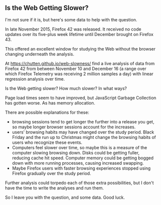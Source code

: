 ## Is the Web Getting Slower?

I'm not sure if it is, but here's some data to help with the question.

In late November 2015, Firefox 42 was released. It received no code updates over its five-plus week lifetime until December brought on Firefox 43.

This offered an excellent window for studying the Web without the browser changing underneath the analysis.

At https://chutten.github.io/web-slowness/ find a live analysis of data from Firefox 42 from between November 10 and December 16 (a range over which Firefox Telemetry was receiving 2 million samples a day) with linear regression analysis over time.

Is the Web getting slower? How much slower? In what ways?

Page load times seem to have improved, but JavaScript Garbage Collection has gotten worse. As has memory allocation.

There are possible explanations for these:
* browsing sessions tend to get longer the further into a release you get, so maybe longer browser sessions account for the increases.
* users' browsing habits may have changed over the study period. Black Friday and the run up to Christmas might change the browsing habits of users who recognize these events.
* Computers feel slower over time, so maybe this is a measure of the computer slowing browsing down. Disks could be getting fuller, reducing cache hit speed. Computer memory could be getting bogged down with more running processes, causing increased swapping.
* Maybe Firefox users with faster browsing experiences stopped using Firefox gradually over the study period.

Further analysis could torpedo each of those extra possibilities, but I don't have the time to write the analyses and run them.

So I leave you with the question, and some data. Good luck.
